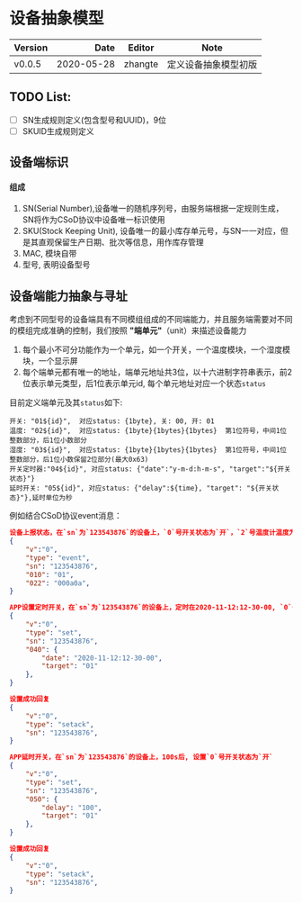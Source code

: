 # 设备抽象模型

| Version | Date | Editor | Note |
| :-----| ----: | :----: |:----: |
| v0.0.5 | 2020-05-28 | zhangte | 定义设备抽象模型初版|

## TODO List:
- [ ] SN生成规则定义(包含型号和UUID)，9位
- [ ] SKUID生成规则定义
## 设备端标识
#### 组成
1. SN(Serial Number),设备唯一的随机序列号，由服务端根据一定规则生成，SN将作为CSoD协议中设备唯一标识使用
2. SKU(Stock Keeping Unit), 设备唯一的最小库存单元号，与SN一一对应，但是其直观保留生产日期、批次等信息，用作库存管理
3. MAC, 模块自带
4. 型号, 表明设备型号
## 设备端能力抽象与寻址
考虑到不同型号的设备端具有不同模组组成的不同端能力，并且服务端需要对不同的模组完成准确的控制，我们按照 **"端单元"**（unit）来描述设备能力
1. 每个最小不可分功能作为一个单元，如一个开关，一个温度模块，一个湿度模块，一个显示屏
2. 每个端单元都有唯一的地址，端单元地址共3位，以十六进制字符串表示，前2位表示单元类型，后1位表示单元id, 每个单元地址对应一个状态`status`

目前定义端单元及其`status`如下:
```
开关: "01${id}",  对应status: {1byte}, 关: 00, 开: 01
温度: "02${id}",  对应status: {1byte}{1bytes}{1bytes}  第1位符号，中间1位整数部分，后1位小数部分
湿度: "03${id}",  对应status: {1byte}{1bytes}{1bytes}  第1位符号，中间1位整数部分，后1位小数保留2位部分(最大0x63)
开关定时器:"04${id}", 对应status: {"date":"y-m-d:h-m-s", "target":"${开关状态}"}
延时开关: "05${id}", 对应status: {"delay":${time}, "target": "${开关状态}"},延时单位为秒
```
例如结合CSoD协议event消息：
```json
设备上报状态，在`sn`为`123543876`的设备上，`0`号开关状态为`开`，`2`号温度计温度为`+10.10℃`
{
	"v":"0",
	"type": "event",
	"sn": "123543876",                    
	"010": "01",
	"022": "000a0a",
}
```
```json
APP设置定时开关，在`sn`为`123543876`的设备上，定时在2020-11-12:12-30-00, `0`号开关状态为`开`
{
	"v":"0",
	"type": "set",
	"sn": "123543876", 
	"040": {
		"date": "2020-11-12:12-30-00",
		"target": "01"
	},
}

设置成功回复
{
	"v":"0",
	"type": "setack",
	"sn": "123543876",
}
```

```json
APP延时开关，在`sn`为`123543876`的设备上，100s后, 设置`0`号开关状态为`开`
{
	"v":"0",
	"type": "set",
	"sn": "123543876", 
	"050": {
		"delay": "100",
		"target": "01"
	},
}

设置成功回复
{
	"v":"0",
	"type": "setack",
	"sn": "123543876",
}
```
